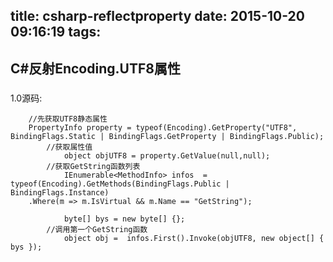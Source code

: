 title: csharp-reflectproperty
date: 2015-10-20 09:16:19
tags:
---

##   C#反射Encoding.UTF8属性

###

1.0源码:
```
	//先获取UTF8静态属性
	PropertyInfo property = typeof(Encoding).GetProperty("UTF8", BindingFlags.Static | BindingFlags.GetProperty | BindingFlags.Public);
	    //获取属性值
            object objUTF8 = property.GetValue(null,null);
	    //获取GetString函数列表
            IEnumerable<MethodInfo> infos  = typeof(Encoding).GetMethods(BindingFlags.Public | BindingFlags.Instance)
    .Where(m => m.IsVirtual && m.Name == "GetString");

            byte[] bys = new byte[] {};
	    //调用第一个GetString函数
            object obj =  infos.First().Invoke(objUTF8, new object[] { bys });
```
